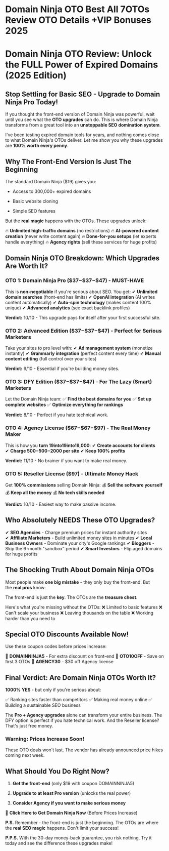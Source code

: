 # Domain Ninja OTO Best All 7OTOs Review OTO Details +VIP Bonuses 2025
<h1><strong>Domain Ninja OTO Review: Unlock the FULL Power of Expired Domains (2025 Edition)</strong></h1>
<h2><strong>Stop Settling for Basic SEO - Upgrade to Domain Ninja Pro Today!</strong></h2>
<p class="ds-markdown-paragraph">If you thought the front-end version of Domain Ninja was powerful, wait until you see what the <strong>OTO upgrades</strong> can do. This is where Domain Ninja transforms from a great tool into an <strong>unstoppable SEO domination system</strong>.</p>
<p class="ds-markdown-paragraph">I've been testing expired domain tools for years, and nothing comes close to what Domain Ninja's OTOs deliver. Let me show you why these upgrades are <strong>100% worth every penny</strong>.</p>

<h2><strong>Why The Front-End Version Is Just The Beginning</strong></h2>
<p class="ds-markdown-paragraph">The standard Domain Ninja ($19) gives you:</p>

<ul>
 	<li>
<p class="ds-markdown-paragraph">Access to 300,000+ expired domains</p>
</li>
 	<li>
<p class="ds-markdown-paragraph">Basic website cloning</p>
</li>
 	<li>
<p class="ds-markdown-paragraph">Simple SEO features</p>
</li>
</ul>
<p class="ds-markdown-paragraph">But the <strong>real magic</strong> happens with the OTOs. These upgrades unlock:</p>
<p class="ds-markdown-paragraph">🔥 <strong>Unlimited high-traffic domains</strong> (no restrictions)
🔥 <strong>AI-powered content creation</strong> (never write content again)
🔥 <strong>Done-for-you setups</strong> (let experts handle everything)
🔥 <strong>Agency rights</strong> (sell these services for huge profits)</p>

<h2><strong>Domain Ninja OTO Breakdown: Which Upgrades Are Worth It?</strong></h2>
<h3><strong>OTO 1: Domain Ninja Pro ($<span class="katex"><span class="katex-mathml">37−$</span><span class="katex-html" aria-hidden="true"><span class="base"><span class="mord">37</span><span class="mord">−$</span></span></span></span>47) - MUST-HAVE</strong></h3>
<p class="ds-markdown-paragraph">This is <strong>non-negotiable</strong> if you're serious about SEO. You get:
✔ <strong>Unlimited domain searches</strong> (front-end has limits)
✔ <strong>OpenAI integration</strong> (AI writes content automatically)
✔ <strong>Auto-spin technology</strong> (makes content 100% unique)
✔ <strong>Advanced analytics</strong> (see exact backlink profiles)</p>
<p class="ds-markdown-paragraph"><strong>Verdict:</strong> 10/10 - This upgrade pays for itself after your first successful site.</p>

<h3><strong>OTO 2: Advanced Edition ($<span class="katex"><span class="katex-mathml">37−$</span><span class="katex-html" aria-hidden="true"><span class="base"><span class="mord">37</span><span class="mord">−$</span></span></span></span>47) - Perfect for Serious Marketers</strong></h3>
<p class="ds-markdown-paragraph">Take your sites to pro level with:
✔ <strong>Ad management system</strong> (monetize instantly)
✔ <strong>Grammarly integration</strong> (perfect content every time)
✔ <strong>Manual content editing</strong> (full control over your sites)</p>
<p class="ds-markdown-paragraph"><strong>Verdict:</strong> 9/10 - Essential if you're building money sites.</p>

<h3><strong>OTO 3: DFY Edition ($<span class="katex"><span class="katex-mathml">37−$</span><span class="katex-html" aria-hidden="true"><span class="base"><span class="mord">37</span><span class="mord">−$</span></span></span></span>47) - For The Lazy (Smart) Marketers</strong></h3>
<p class="ds-markdown-paragraph">Let the Domain Ninja team:
✅ <strong>Find the best domains for you</strong>
✅ <strong>Set up complete websites</strong>
✅ <strong>Optimize everything for rankings</strong></p>
<p class="ds-markdown-paragraph"><strong>Verdict:</strong> 8/10 - Perfect if you hate technical work.</p>

<h3><strong>OTO 4: Agency License ($<span class="katex"><span class="katex-mathml">67−$</span><span class="katex-html" aria-hidden="true"><span class="base"><span class="mord">67</span><span class="mord">−$</span></span></span></span>97) - The Real Money Maker</strong></h3>
<p class="ds-markdown-paragraph">This is how you <strong>turn <span class="katex"><span class="katex-mathml">19into</span><span class="katex-html" aria-hidden="true"><span class="base"><span class="mord">19</span><span class="mord mathnormal">in</span><span class="mord mathnormal">t</span><span class="mord mathnormal">o</span></span></span></span>19,000</strong>:
✔ <strong>Create accounts for clients</strong>
✔ <strong>Charge <span class="katex"><span class="katex-mathml">500−</span><span class="katex-html" aria-hidden="true"><span class="base"><span class="mord">500</span><span class="mord">−</span></span></span></span>2000 per site</strong>
✔ <strong>Keep 100% profits</strong></p>
<p class="ds-markdown-paragraph"><strong>Verdict:</strong> 11/10 - No brainer if you want to make real money.</p>

<h3><strong>OTO 5: Reseller License ($97) - Ultimate Money Hack</strong></h3>
<p class="ds-markdown-paragraph">Get <strong>100% commissions</strong> selling Domain Ninja:
💰 <strong>Sell the software yourself</strong>
💰 <strong>Keep all the money</strong>
💰 <strong>No tech skills needed</strong></p>
<p class="ds-markdown-paragraph"><strong>Verdict:</strong> 10/10 - Easiest way to make passive income.</p>

<h2><strong>Who Absolutely NEEDS These OTO Upgrades?</strong></h2>
<p class="ds-markdown-paragraph">✔ <strong>SEO Agencies</strong> - Charge premium prices for instant authority sites
✔ <strong>Affiliate Marketers</strong> - Build unlimited money sites in minutes
✔ <strong>Local Business Owners</strong> - Dominate your city's Google rankings
✔ <strong>Bloggers</strong> - Skip the 6-month "sandbox" period
✔ <strong>Smart Investors</strong> - Flip aged domains for huge profits</p>

<h2><strong>The Shocking Truth About Domain Ninja OTOs</strong></h2>
<p class="ds-markdown-paragraph">Most people make <strong>one big mistake</strong> - they only buy the front-end. But the <strong>real pros</strong> know:</p>
<p class="ds-markdown-paragraph">The front-end is just the <strong>key</strong>. The OTOs are the <strong>treasure chest</strong>.</p>
<p class="ds-markdown-paragraph">Here's what you're missing without the OTOs:
❌ Limited to basic features
❌ Can't scale your business
❌ Leaving thousands on the table
❌ Working harder than you need to</p>

<h2><strong>Special OTO Discounts Available Now!</strong></h2>
<p class="ds-markdown-paragraph">Use these coupon codes before prices increase:</p>
<p class="ds-markdown-paragraph">🔴 <strong>DOMAINNINJA5</strong> - For extra discount on front-end
🔴 <strong>OTO10OFF</strong> - Save on first 3 OTOs
🔴 <strong>AGENCY30</strong> - $30 off Agency license</p>

<h2><strong>Final Verdict: Are Domain Ninja OTOs Worth It?</strong></h2>
<p class="ds-markdown-paragraph"><strong>1000% YES</strong> - but only if you're serious about:</p>
<p class="ds-markdown-paragraph">✅ Ranking sites faster than competitors
✅ Making real money online
✅ Building a sustainable SEO business</p>
<p class="ds-markdown-paragraph">The <strong>Pro + Agency upgrades</strong> alone can transform your entire business. The DFY option is perfect if you hate technical work. And the Reseller license? That's just free money.</p>

<h3><strong>Warning: Prices Increase Soon!</strong></h3>
<p class="ds-markdown-paragraph">These OTO deals won't last. The vendor has already announced price hikes coming next week.</p>

<h2><strong>What Should You Do Right Now?</strong></h2>
<ol start="1">
 	<li>
<p class="ds-markdown-paragraph"><strong>Get the front-end</strong> (only $19 with coupon DOMAINNINJA5)</p>
</li>
 	<li>
<p class="ds-markdown-paragraph"><strong>Upgrade to at least Pro version</strong> (unlocks the real power)</p>
</li>
 	<li>
<p class="ds-markdown-paragraph"><strong>Consider Agency if you want to make serious money</strong></p>
</li>
</ol>
<p class="ds-markdown-paragraph">🚀 <strong>Click Here to Get Domain Ninja Now</strong> (Before Prices Increase)</p>
<p class="ds-markdown-paragraph"><strong>P.S.</strong> Remember - the front-end is just the beginning. The OTOs are where the <strong>real SEO magic</strong> happens. Don't limit your success!</p>
<p class="ds-markdown-paragraph"><strong>P.P.S.</strong> With the 30-day money-back guarantee, you risk nothing. Try it today and see the difference these upgrades make!</p>
